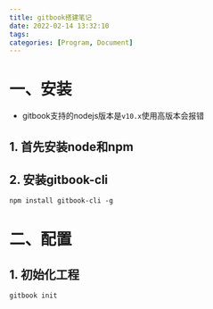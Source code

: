 ```yaml
---
title: gitbook搭建笔记
date: 2022-02-14 13:32:10
tags:
categories: [Program, Document]
---
```


# 一、安装

- gitbook支持的nodejs版本是`v10.x`使用高版本会报错

## 1. 首先安装node和npm

## 2. 安装gitbook-cli

```shell
npm install gitbook-cli -g
```

# 二、配置

## 1. 初始化工程

```shell
gitbook init
```
